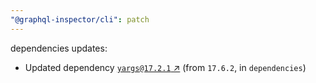 ```yaml
---
"@graphql-inspector/cli": patch
---
```

dependencies updates:
  - Updated dependency [`yargs@17.2.1` ↗︎](https://www.npmjs.com/package/yargs/v/17.2.1) (from `17.6.2`, in `dependencies`)
